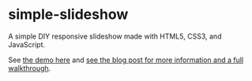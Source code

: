 simple-slideshow
================
A simple DIY responsive slideshow made with HTML5, CSS3, and JavaScript. 

See [the demo here](http://leemark.github.io/simple-slideshow/) and [see the blog post for more information and a full walkthrough](http://themarklee.com/2013/12/26/simple-diy-responsive-slideshow-made-html5-css3-javascript/).
